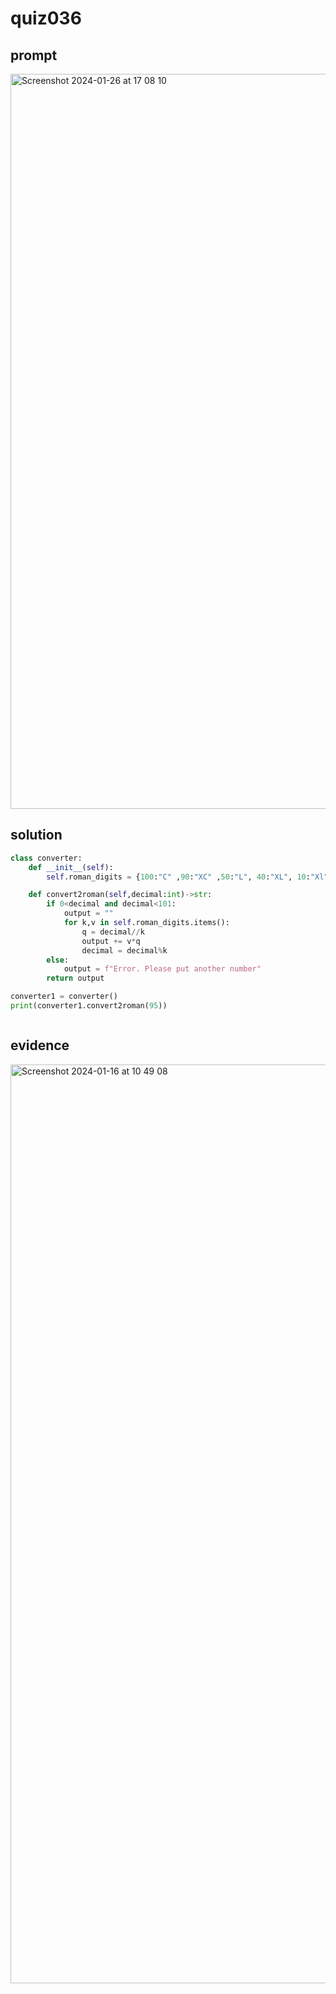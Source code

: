 # quiz036

## prompt
<img width="1176" alt="Screenshot 2024-01-26 at 17 08 10" src="https://github.com/ayyyane/unit3_g11/assets/142702159/1c4476e3-2141-4668-8bbc-7c9260732c42">


## solution 

```.py
class converter:
    def __init__(self):
        self.roman_digits = {100:"C" ,90:"XC" ,50:"L", 40:"XL", 10:"Xl", 9:"IX", 5:"V", 4:"IV", 3:"Ⅲ", 2:"Ⅱ", 1:"Ⅰ"}

    def convert2roman(self,decimal:int)->str:
        if 0<decimal and decimal<101:
            output = ""
            for k,v in self.roman_digits.items():
                q = decimal//k
                output += v*q
                decimal = decimal%k
        else:
            output = f"Error. Please put another number"
        return output

converter1 = converter()
print(converter1.convert2roman(95))



```

## evidence
<img width="1470" alt="Screenshot 2024-01-16 at 10 49 08" src="https://github.com/ayyyane/unit3_g11/assets/142702159/070e884f-e913-4137-9496-0ab932db2b20">
